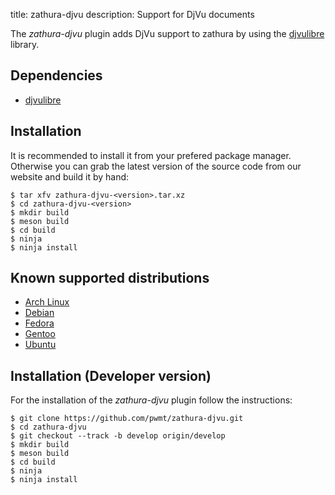 title: zathura-djvu
description: Support for DjVu documents


The *zathura-djvu* plugin adds DjVu support to zathura by using the
[djvulibre](http://djvu.sourceforge.net/) library.

## Dependencies
* [djvulibre](http://djvu.sourceforge.net)

## Installation
It is recommended to install it from your prefered package manager. Otherwise
you can grab the latest version of the source code from our website and build it
by hand:

    $ tar xfv zathura-djvu-<version>.tar.xz
    $ cd zathura-djvu-<version>
    $ mkdir build
    $ meson build
    $ cd build
    $ ninja
    $ ninja install

## Known supported distributions
* [Arch Linux](https://www.archlinux.org/packages/community/x86_64/zathura-djvu/)
* [Debian](http://packages.debian.org/en/sid/zathura-djvu)
* [Fedora](https://admin.fedoraproject.org/pkgdb/acls/name/zathura-djvu)
* [Gentoo](http://packages.gentoo.org/package/app-text/zathura-djvu)
* [Ubuntu](https://launchpad.net/ubuntu/saucy/+package/zathura-djvu)

## Installation (Developer version)
For the installation of the *zathura-djvu* plugin follow the
instructions:

    $ git clone https://github.com/pwmt/zathura-djvu.git
    $ cd zathura-djvu
    $ git checkout --track -b develop origin/develop
    $ mkdir build
    $ meson build
    $ cd build
    $ ninja
    $ ninja install
